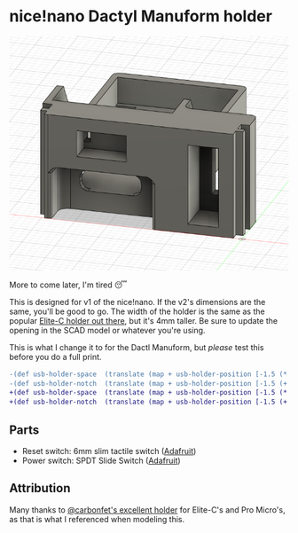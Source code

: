 # nice!nano Dactyl Manuform holder

![](./files/preview.jpg)

More to come later, I'm tired :sleeping:

This is designed for v1 of the nice!nano. If the v2's dimensions are the same, you'll be good to go. The width of the holder is the same as the popular [Elite-C holder out there](https://github.com/carbonfet/dactyl-manuform/blob/master/things/elite-c%20holder.STL), but it's 4mm taller. Be sure to update the opening in the SCAD model or whatever you're using.

This is what I change it to for the Dactl Manuform, but _please_ test this before you do a full print.
```diff
-(def usb-holder-space  (translate (map + usb-holder-position [-1.5 (* -1 wall-thickness) 2.9]) (cube 28.666 30 12.4)))
-(def usb-holder-notch  (translate (map + usb-holder-position [-1.5 (+ 4.4 notch-offset) 2.9]) (cube 31.366 1.3 12.4)))
+(def usb-holder-space  (translate (map + usb-holder-position [-1.5 (* -1 wall-thickness) 2.9]) (cube 28.666 30 23.4)))
+(def usb-holder-notch  (translate (map + usb-holder-position [-1.5 (+ 4.4 notch-offset) 2.9]) (cube 31.366 1.3 23.4)))
```

## Parts

- Reset switch: 6mm slim tactile switch ([Adafruit](https://www.adafruit.com/product/1489))
- Power switch: SPDT Slide Switch ([Adafruit](https://www.adafruit.com/product/805))

## Attribution

Many thanks to [@carbonfet's excellent holder](https://github.com/carbonfet/dactyl-manuform/blob/master/things/elite-c%20holder.STL) for Elite-C's and Pro Micro's, as that is what I referenced when modeling this.

